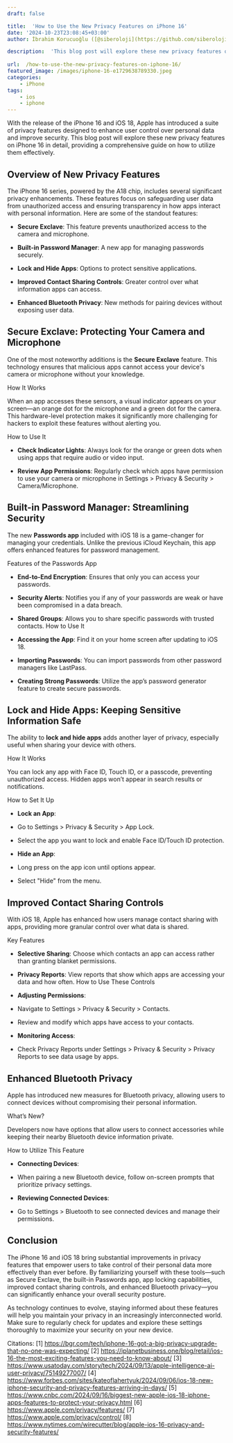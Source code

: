 ```yaml
---
draft: false

title:  'How to Use the New Privacy Features on iPhone 16'
date: '2024-10-23T23:08:45+03:00'
author: İbrahim Korucuoğlu ([@siberoloji](https://github.com/siberoloji))

description:  'This blog post will explore these new privacy features on iPhone 16 in detail, providing a comprehensive guide on how to utilize them effectively.' 
 
url:  /how-to-use-the-new-privacy-features-on-iphone-16/
featured_image: /images/iphone-16-e1729638789330.jpeg
categories:
    - iPhone
tags:
    - ios
    - iphone
---
```

With the release of the iPhone 16 and iOS 18, Apple has introduced a suite of privacy features designed to enhance user control over personal data and improve security. This blog post will explore these new privacy features on iPhone 16 in detail, providing a comprehensive guide on how to utilize them effectively.

## Overview of New Privacy Features

The iPhone 16 series, powered by the A18 chip, includes several significant privacy enhancements. These features focus on safeguarding user data from unauthorized access and ensuring transparency in how apps interact with personal information. Here are some of the standout features:
* **Secure Exclave**: This feature prevents unauthorized access to the camera and microphone.

* **Built-in Password Manager**: A new app for managing passwords securely.

* **Lock and Hide Apps**: Options to protect sensitive applications.

* **Improved Contact Sharing Controls**: Greater control over what information apps can access.

* **Enhanced Bluetooth Privacy**: New methods for pairing devices without exposing user data.
## Secure Exclave: Protecting Your Camera and Microphone

One of the most noteworthy additions is the **Secure Exclave** feature. This technology ensures that malicious apps cannot access your device's camera or microphone without your knowledge.

How It Works

When an app accesses these sensors, a visual indicator appears on your screen—an orange dot for the microphone and a green dot for the camera. This hardware-level protection makes it significantly more challenging for hackers to exploit these features without alerting you.

How to Use It
* **Check Indicator Lights**: Always look for the orange or green dots when using apps that require audio or video input.

* **Review App Permissions**: Regularly check which apps have permission to use your camera or microphone in Settings > Privacy &amp; Security > Camera/Microphone.
## Built-in Password Manager: Streamlining Security

The new **Passwords app** included with iOS 18 is a game-changer for managing your credentials. Unlike the previous iCloud Keychain, this app offers enhanced features for password management.

Features of the Passwords App
* **End-to-End Encryption**: Ensures that only you can access your passwords.

* **Security Alerts**: Notifies you if any of your passwords are weak or have been compromised in a data breach.

* **Shared Groups**: Allows you to share specific passwords with trusted contacts.
How to Use It
* **Accessing the App**: Find it on your home screen after updating to iOS 18.

* **Importing Passwords**: You can import passwords from other password managers like LastPass.

* **Creating Strong Passwords**: Utilize the app’s password generator feature to create secure passwords.
## Lock and Hide Apps: Keeping Sensitive Information Safe

The ability to **lock and hide apps** adds another layer of privacy, especially useful when sharing your device with others.

How It Works

You can lock any app with Face ID, Touch ID, or a passcode, preventing unauthorized access. Hidden apps won’t appear in search results or notifications.

How to Set It Up
* **Lock an App**:

* Go to Settings > Privacy &amp; Security > App Lock.

* Select the app you want to lock and enable Face ID/Touch ID protection.

* **Hide an App**:

* Long press on the app icon until options appear.

* Select "Hide" from the menu.
## Improved Contact Sharing Controls

With iOS 18, Apple has enhanced how users manage contact sharing with apps, providing more granular control over what data is shared.

Key Features
* **Selective Sharing**: Choose which contacts an app can access rather than granting blanket permissions.

* **Privacy Reports**: View reports that show which apps are accessing your data and how often.
How to Use These Controls
* **Adjusting Permissions**:

* Navigate to Settings > Privacy &amp; Security > Contacts.

* Review and modify which apps have access to your contacts.

* **Monitoring Access**:

* Check Privacy Reports under Settings > Privacy &amp; Security > Privacy Reports to see data usage by apps.
## Enhanced Bluetooth Privacy

Apple has introduced new measures for Bluetooth privacy, allowing users to connect devices without compromising their personal information.

What’s New?

Developers now have options that allow users to connect accessories while keeping their nearby Bluetooth device information private.

How to Utilize This Feature
* **Connecting Devices**:

* When pairing a new Bluetooth device, follow on-screen prompts that prioritize privacy settings.

* **Reviewing Connected Devices**:

* Go to Settings > Bluetooth to see connected devices and manage their permissions.
## Conclusion

The iPhone 16 and iOS 18 bring substantial improvements in privacy features that empower users to take control of their personal data more effectively than ever before. By familiarizing yourself with these tools—such as Secure Exclave, the built-in Passwords app, app locking capabilities, improved contact sharing controls, and enhanced Bluetooth privacy—you can significantly enhance your overall security posture.

As technology continues to evolve, staying informed about these features will help you maintain your privacy in an increasingly interconnected world. Make sure to regularly check for updates and explore these settings thoroughly to maximize your security on your new device.

Citations: [1] https://bgr.com/tech/iphone-16-got-a-big-privacy-upgrade-that-no-one-was-expecting/ [2] https://iplanetbusiness.one/blog/retail/ios-16-the-most-exciting-features-you-need-to-know-about/ [3] https://www.usatoday.com/story/tech/2024/09/13/apple-intelligence-ai-user-privacy/75149277007/ [4] https://www.forbes.com/sites/kateoflahertyuk/2024/09/06/ios-18-new-iphone-security-and-privacy-features-arriving-in-days/ [5] https://www.cnbc.com/2024/09/16/biggest-new-apple-ios-18-iphone-apps-features-to-protect-your-privacy.html [6] https://www.apple.com/privacy/features/ [7] https://www.apple.com/privacy/control/ [8] https://www.nytimes.com/wirecutter/blog/apple-ios-16-privacy-and-security-features/
